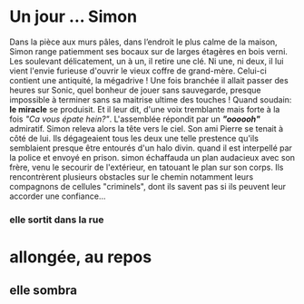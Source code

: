 # Un jour ... Simon
Dans la pièce aux murs pâles, dans l’endroit le plus calme de la maison, Simon range patiemment ses bocaux sur de larges étagères en bois verni. Les soulevant délicatement, un à un, il retire une clé. Ni une, ni deux, il lui vient l'envie furieuse d'ouvrir le vieux coffre de grand-mère. Celui-ci contient une antiquité, la mégadrive ! Une fois branchée il allait passer des heures sur Sonic, quel bonheur de jouer sans sauvegarde, presque impossible à terminer sans sa maitrise ultime des touches !
Quand soudain: __le miracle__ se produisit. Et il leur dit, d'une voix tremblante mais forte à la fois *"Ca vous épate hein?"*. L'assemblée répondit par un __*"oooooh"*__ admiratif.
Simon releva alors la tête vers le ciel. Son ami Pierre se tenait à côté de lui. Ils dégageaient tous les deux une telle prestence qu'ils 
semblaient presque être entourés d'un halo divin. 
quand il est interpellé par la police et envoyé en prison.
simon échaffauda un plan audacieux avec son frère, venu le secourir de l'extérieur, en tatouant le plan sur son corps.
Ils rencontrèrent plusieurs obstacles sur le chemin notamment leurs compagnons de cellules "criminels", dont ils savent pas si ils peuvent leur accorder une confiance...
### elle sortit dans la rue
# allongée, au repos
## elle sombra
